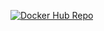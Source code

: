 [![Docker Hub Repo](https://img.shields.io/docker/pulls/delvalle93/spring-authenticator.svg)](https://hub.docker.com/repository/docker/delvalle93/spring-authenticator)
